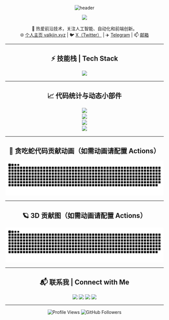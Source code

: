 <p align="center">
  <img src="https://capsule-render.vercel.app/api?type=waving&color=gradient&height=200&section=header&text=Hi!%20I'm%20Chaniug%20👋&fontSize=42&fontAlignY=40&desc=探索未来的开发者，用代码点亮数字世界&descSize=22&descAlign=65" alt="header" />
</p>

<p align="center">
  <img src="https://readme-typing-svg.demolab.com?font=Fira+Code&weight=700&size=24&pause=1000&color=4F8EF7&center=true&vCenter=true&width=800&lines=探索未来的开发者;用代码点亮数字世界;AI+前端+自动化+创意玩具" />
</p>

<div align="center">

🔭 热爱前沿技术，关注人工智能、自动化和前端创新。<br>
🌐 <a href="https://valkjin.xyz" target="_blank">个人主页 valkjin.xyz</a> | 
🐦 <a href="https://x.com/chenboss14" target="_blank">X（Twitter）</a> | 
✈️ <a href="https://t.me/chaniug" target="_blank">Telegram</a> | 
📫 <a href="mailto:cheniug99@gmail.com">邮箱</a>

</div>

---

<h2 align="center">⚡️ 技能栈 | Tech Stack</h2>
<p align="center">
  <img src="https://skillicons.dev/icons?i=js,ts,react,vue,python,nodejs,git,github,linux,docker,ai" />
</p>

---
<!--START_SECTION:activity-->
<!--END_SECTION:activity-->

<h2 align="center">📈 代码统计与动态小部件</h2>

<p align="center">
  <img src="https://github-readme-stats.vercel.app/api?username=Chaniug&show_icons=true&theme=tokyonight&rank_icon=github&card_width=500&hide_border=true" />
  <br />
  <img src="https://github-readme-streak-stats.herokuapp.com?user=Chaniug&theme=tokyonight&hide_border=true&date_format=M%20j%5B%2C%20Y%5D" />
  <br />
  <img src="https://github-readme-activity-graph.vercel.app/graph?username=Chaniug&theme=react-dark&hide_border=true&custom_title=Chaniug%20Contribution%20Graph" />
  <br />
  <img src="https://github-profile-trophy.vercel.app/?username=Chaniug&theme=gruvbox&no-frame=true&row=1&column=7" />
</p>

---

<h2 align="center">🐍 贪吃蛇代码贡献动画（如需动画请配置 Actions）</h2>

<p align="center">
  <img src="https://github.com/Chaniug/Chaniug/raw/main/dist/github-contribution-grid-snake.svg" alt="snake animation" />
</p>

---

<h2 align="center">🪐 3D 贡献图（如需动画请配置 Actions）</h2>

<p align="center">
  <img src="https://raw.githubusercontent.com/Chaniug/Chaniug/main/profile-3d/contrib.svg" width="800" />
</p>

---

<h2 align="center">📬 联系我 | Connect with Me</h2>

<p align="center">
  <a href="https://valkjin.xyz"><img src="https://img.shields.io/badge/个人主页-valkjin.xyz-blueviolet?style=for-the-badge&logo=firefox-browser" /></a>
  <a href="https://x.com/chenboss14"><img src="https://img.shields.io/badge/X(Twitter)-@chenboss14-1DA1F2?style=for-the-badge&logo=x" /></a>
  <a href="https://t.me/chaniug"><img src="https://img.shields.io/badge/Telegram-chaniug-26A5E4?style=for-the-badge&logo=telegram" /></a>
  <a href="mailto:cheniug99@gmail.com"><img src="https://img.shields.io/badge/邮箱-cheniug99@gmail.com-D14836?style=for-the-badge&logo=gmail&logoColor=white" /></a>
</p>

---

<p align="center">
  <img src="https://komarev.com/ghpvc/?username=Chaniug&label=Profile%20views&color=0e75b6&style=flat-square" alt="Profile Views" />
  <img src="https://img.shields.io/github/followers/Chaniug?label=Follow&style=social" alt="GitHub Followers" />
</p>
